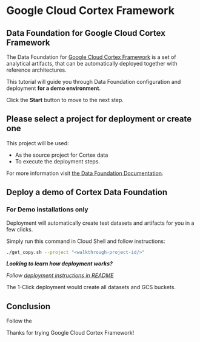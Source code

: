 # Google Cloud Cortex Framework

<walkthrough-tutorial-duration duration="30min"></walkthrough-tutorial-duration>

## Data Foundation for Google Cloud Cortex Framework

The Data Foundation for [Google Cloud Cortex Framework](https://cloud.google.com/solutions/cortex) is a set of analytical artifacts, that can be automatically deployed together with reference architectures.

This tutorial will guide you through Data Foundation configuration and deployment **for a demo environment**.

Click the **Start** button to move to the next step.

## Please select a project for deployment or create one

This project will be used:

- As the source project for Cortex data
- To execute the deployment steps.

For more information visit [the Data Foundation Documentation](https://github.com/GoogleCloudPlatform/cortex-data-foundation#gather-the-parameters-for-deployment).

<walkthrough-project-setup billing="true"></walkthrough-project-setup>

## Deploy a demo of Cortex Data Foundation

### **For Demo installations only**

Deployment will automatically create test datasets and artifacts for you in a few clicks. 

Simply run this command in Cloud Shell and follow instructions:

```bash
./get_copy.sh --project "<walkthrough-project-id/>"
```

*__Looking to learn how deployment works?__*

*Follow [deployment instructions in README](https://github.com/GoogleCloudPlatform/cortex-data-foundation/blob/main/README.md)*

<walkthrough-footnote>The 1-Click deployment would create all datasets and GCS buckets. </walkthrough-footnote>
## Conclusion

Follow the 

Thanks for trying Google Cloud Cortex Framework!

<walkthrough-conclusion-trophy></walkthrough-conclusion-trophy>
